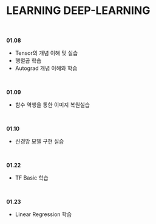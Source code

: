 LEARNING DEEP-LEARNING
========================

<br/><br/>
**01.08**
- Tensor의 개념 이해 및 실습
- 행렬곱 학습
- Autograd 개념 이해와 학습

<br/>

**01.09**
- 함수 역행을 통한 이미지 복원실습

<br/>

**01.10**
- 신경망 모델 구현 실습

<br/>

**01.22**
- TF Basic 학습

<br/>

**01.23**
- Linear Regression 학습
